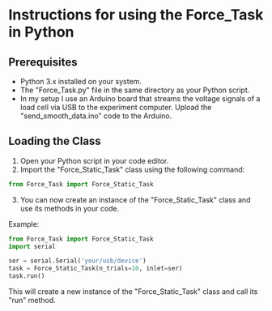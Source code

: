 # Instructions for using the Force_Task in Python

## Prerequisites
- Python 3.x installed on your system.
- The "Force_Task.py" file in the same directory as your Python script.
- In my setup I use an Arduino board that streams the voltage signals of a load cell via USB to the experiment computer. Upload the "send_smooth_data.ino" code to the Arduino.

## Loading the Class
1. Open your Python script in your code editor.
2. Import the "Force_Static_Task" class using the following command:

```python
from Force_Task import Force_Static_Task
```

3. You can now create an instance of the "Force_Static_Task" class and use its methods in your code.

Example:
```python
from Force_Task import Force_Static_Task
import serial

ser = serial.Serial('your/usb/device')
task = Force_Static_Task(n_trials=10, inlet=ser)
task.run()
```

This will create a new instance of the "Force_Static_Task" class and call its "run" method.
